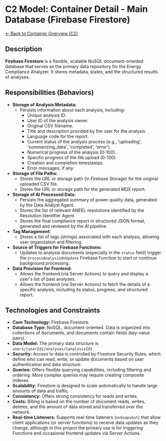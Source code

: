 
# C2 Model: Container Detail - Main Database (Firebase Firestore)

[<- Back to Container Overview (C2)](./index.md)

## Description

**Firebase Firestore** is a flexible, scalable NoSQL document-oriented database that serves as the primary data repository for the Energy Compliance Analyzer. It stores metadata, states, and the structured results of analyses.

## Responsibilities (Behaviors)

*   **Storage of Analysis Metadata:**
    *   Persists information about each analysis, including:
        *   Unique analysis ID.
        *   User ID of the analysis owner.
        *   Original CSV filename.
        *   Title and description provided by the user for the analysis.
        *   Language code for the report.
        *   Current status of the analysis process (e.g., 'uploading', 'summarizing_data', 'completed', 'error').
        *   Numerical progress of the analysis (0-100).
        *   Specific progress of the file upload (0-100).
        *   Creation and completion timestamps.
        *   Error messages, if any.
*   **Storage of File Paths:**
    *   Stores the URL or storage path (in Firebase Storage) for the original uploaded CSV file.
    *   Stores the URL or storage path for the generated MDX report.
*   **Storage of AI Processed Data:**
    *   Persists the aggregated summary of power quality data, generated by the Data Analyst Agent.
    *   Stores the list of relevant ANEEL resolutions identified by the Resolution Identifier Agent.
    *   Stores the final compliance report in structured JSON format, generated and reviewed by the AI pipeline.
*   **Tag Management:**
    *   Stores a list of tags (strings) associated with each analysis, allowing user organization and filtering.
*   **Source of Triggers for Firebase Functions:**
    *   Updates to analysis documents (especially in the `status` field) trigger the `processAnalysisOnUpdate` Firebase Function to start or continue background processing.
*   **Data Provision for Frontend:**
    *   Allows the frontend (via Server Actions) to query and display a user's list of past analyses.
    *   Allows the frontend (via Server Actions) to fetch the details of a specific analysis, including its status, progress, and structured report.

## Technologies and Constraints

*   **Core Technology:** Firebase Firestore.
*   **Database Type:** NoSQL, document-oriented. Data is organized into collections of documents, and documents contain fields (key-value pairs).
*   **Data Model:** The primary data structure is `users/{userId}/analyses/{analysisId}`.
*   **Security:** Access to data is controlled by Firestore Security Rules, which define who can read, write, or update documents based on user authentication and data structure.
*   **Queries:** Offers flexible querying capabilities, including filtering and ordering. More complex queries may require creating composite indexes.
*   **Scalability:** Firestore is designed to scale automatically to handle large amounts of data and traffic.
*   **Consistency:** Offers strong consistency for reads and writes.
*   **Costs:** Billing is based on the number of document reads, writes, deletes, and the amount of data stored and transferred over the network.
*   **Real-time Listeners:** Supports real-time listeners (`onSnapshot`) that allow client applications (or server functions) to receive data updates as they change, although in this project the primary use is for triggering Functions and occasional frontend updates via Server Actions.

    